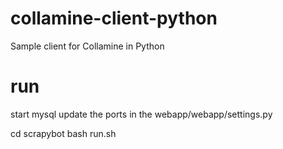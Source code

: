 collamine-client-python
=======================

Sample client for Collamine in Python


run 
========================
start mysql 
update the ports in the webapp/webapp/settings.py

cd scrapybot
bash run.sh
